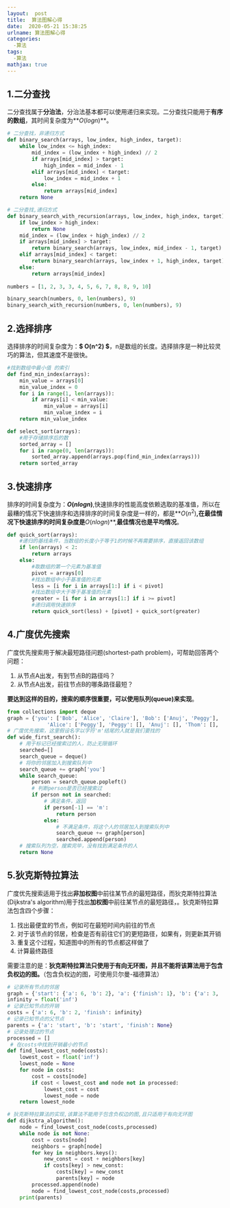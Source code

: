 ```yaml
---
layout:  post
title:  算法图解心得
date:  2020-05-21 15:38:25
urlname: 算法图解心得
categories:
  -算法
tags:
  -算法
mathjax: true
---
```


## 1.二分查找

二分查找属于**分治法**，分治法基本都可以使用递归来实现。二分查找只能用于**有序的数组**，其时间复杂度为**$O(logn)$**。

```python
# 二分查找，非递归方式
def binary_search(arrays, low_index, high_index, target):
    while low_index <= high_index:
        mid_index = (low_index + high_index) // 2
        if arrays[mid_index] > target:
            high_index = mid_index - 1
        elif arrays[mid_index] < target:
            low_index = mid_index + 1
        else:
            return arrays[mid_index]
    return None

# 二分查找,递归方式
def binary_search_with_recursion(arrays, low_index, high_index, target):
    if low_index > high_index:
        return None
    mid_index = (low_index + high_index) // 2
    if arrays[mid_index] > target:
        return binary_search(arrays, low_index, mid_index - 1, target)
    elif arrays[mid_index] < target:
        return binary_search(arrays, low_index + 1, high_index, target)
    else:
        return arrays[mid_index]
    
numbers = [1, 2, 3, 3, 4, 5, 6, 7, 8, 8, 9, 10]

binary_search(numbers, 0, len(numbers), 9)
binary_search_with_recursion(numbers, 0, len(numbers), 9)
```

## 2.选择排序

选择排序的时间复杂度为：**$ O(n^2) $**，n是数组的长度。选择排序是一种比较灵巧的算法，但其速度不是很快。

```python
#找到数组中最小值 的索引
def find_min_index(arrays):
    min_value = arrays[0]
    min_value_index = 0
    for i in range(1, len(arrays)):
        if arrays[i] < min_value:
            min_value = arrays[i]
            min_value_index = i
    return min_value_index

def select_sort(arrays):
    #用于存储排序后的数
    sorted_array = []
    for i in range(0, len(arrays)):
        sorted_array.append(arrays.pop(find_min_index(arrays)))
    return sorted_array
```

## 3.快速排序

排序的时间复杂度为：**$O(n logn)$**,快速排序的性能高度依赖选取的基准值，所以在最糟的情况下快速排序和选择排序的时间复杂度是一样的，都是**$O(n^2)$**,在最佳情况下快速排序的时间复杂度是**$O(n logn)$**,**最佳情况也是平均情况**。

```python
def quick_sort(arrays):
    #递归的基线条件，当数组的长度小于等于1的时候不再需要排序，直接返回该数组
    if len(arrays) < 2:
        return arrays
    else:
        #取数组的第一个元素为基准值
        pivot = arrays[0]
        #找出数组中小于基准值的元素
        less = [i for i in arrays[1:] if i < pivot]
        #找出数组中大于等于基准值的元素
        greater = [i for i in arrays[1:] if i >= pivot]
        #递归调用快速排序
        return quick_sort(less) + [pivot] + quick_sort(greater)
```

## 4.广度优先搜索

广度优先搜索用于解决最短路径问题(shortest-path problem)，可帮助回答两个问题：

1. 从节点A出发，有到节点B的路径吗？
2. 从节点A出发，前往节点B的哪条路径最短？

**要达到这样的目的，搜索的顺序很重要，可以使用队列(queue)来实现**。

```python
from collections import deque
graph = {'you': ['Bob', 'Alice', 'Claire'], 'Bob': ['Anuj', 'Peggy'], 'Claire': ['Thom', 'Jonny'],
             'Alice': ['Peggy'], 'Peggy': [], 'Anuj': [], 'Thom': [], 'Jonny': []}
# 广度优先搜索，这里假设名字以字符'm'结尾的人就是我们要找的
def wide_first_search():
    # 用于标记已经搜索过的人，防止无限循环
    searched=[]
    search_queue = deque()
    # 将你的邻居加入到搜索队列中
    search_queue += graph['you']
    while search_queue:
        person = search_queue.popleft()
        # 判断person是否已经搜索过
        if person not in searched:
            # 满足条件，返回
            if person[-1] == 'm':
                return person
            else:
                # 不满足条件，将这个人的邻居加入到搜索队列中
                search_queue += graph[person]
                searched.append(person)
    # 搜索队列为空，搜索完毕，没有找到满足条件的人
    return None
```

## 5.狄克斯特拉算法

广度优先搜索适用于找出**非加权图**中前往某节点的最短路径，而狄克斯特拉算法(Dijkstra's algorithm)用于找出**加权图**中前往某节点的最短路径，。狄克斯特拉算法包含四个步骤：

1. 找出最便宜的节点，例如可在最短时间内前往的节点
2. 对于该节点的邻居，检查是否有前往它们的更短路径，如果有，则更新其开销
3. 重复这个过程，知道图中的所有的节点都这样做了
4. 计算最终路径

需要注意的是：**狄克斯特拉算法只使用于有向无环图，并且不能将该算法用于包含负权边的图。**（包含负权边的图，可使用贝尔曼-福德算法）

```python
# 记录所有节点的邻居
graph = {'start': {'a': 6, 'b': 2}, 'a': {'finish': 1}, 'b': {'a': 3, 'finish': 5}, 'finish': {}}
infinity = float('inf')
# 记录已知节点的开销
costs = {'a': 6, 'b': 2, 'finish': infinity}
# 记录已知节点的父节点
parents = {'a': 'start', 'b': 'start', 'finish': None}
# 记录处理过的节点
processed = []
 # 在costs中找到开销最小的节点
def find_lowest_cost_node(costs):
    lowest_cost = float('inf')
    lowest_node = None
    for node in costs:
        cost = costs[node]
        if cost < lowest_cost and node not in processed:
            lowest_cost = cost
            lowest_node = node
    return lowest_node

# 狄克斯特拉算法的实现,该算法不能用于包含负权边的图,且只适用于有向无环图
def dijkstra_algorithm():
    node = find_lowest_cost_node(costs,processed)
    while node is not None:
        cost = costs[node]
        neighbors = graph[node]
        for key in neighbors.keys():
            new_const = cost + neighbors[key]
            if costs[key] > new_const:
                costs[key] = new_const
                parents[key] = node
        processed.append(node)
        node = find_lowest_cost_node(costs,processed)
    print(parents)
```